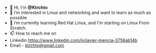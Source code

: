- 👋 Hi, I’m **@Ktrchto**
- 👀 I’m interested in Linux and networking and want to learn as much as possible
- 🌱 I’m currently learning Red Hat Linux, and I'm starting on Linux From Scratch.
- 📫 How to reach me on
- Linkedin https://www.linkedin.com/in/javier-mencia-3756ab14b
- Email - ktrchto@gmail.com


<!---
Ktrchto/Ktrchto is a ✨ special ✨ repository because its `README.md` (this file) appears on your GitHub profile.
You can click the Preview link to take a look at your changes.
--->
